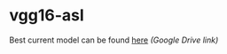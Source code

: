# vgg16-asl
Best current model can be found [here](https://drive.google.com/file/d/121ndOBzcAXTehC_MOE4f0-U2czLLNtPp/view?usp=sharing) *(Google Drive link)*
